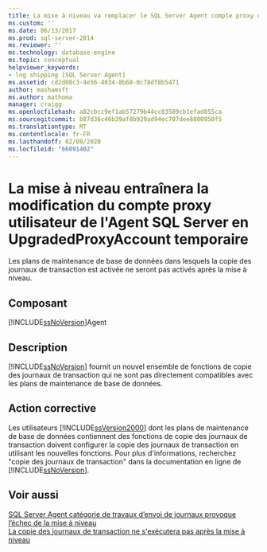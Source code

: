 ```yaml
---
title: La mise à niveau va remplacer le SQL Server Agent compte proxy de l’utilisateur par le UpgradedProxyAccount temporaire | Microsoft Docs
ms.custom: ''
ms.date: 06/13/2017
ms.prod: sql-server-2014
ms.reviewer: ''
ms.technology: database-engine
ms.topic: conceptual
helpviewer_keywords:
- log shipping [SQL Server Agent]
ms.assetid: cd2d08c3-4e56-4034-8b68-0c78df8b5471
author: mashamsft
ms.author: mathoma
manager: craigg
ms.openlocfilehash: a82cbcc9ef1ab57279b44cc83509cb1efad855ca
ms.sourcegitcommit: b87d36c46b39af8b929ad94ec707dee8800950f5
ms.translationtype: MT
ms.contentlocale: fr-FR
ms.lasthandoff: 02/08/2020
ms.locfileid: "66091402"
---
```

# <a name="upgrading-will-change-the-sql-server-agent-user-proxy-account-to-the-temporary-upgradedproxyaccount"></a>La mise à niveau entraînera la modification du compte proxy utilisateur de l'Agent SQL Server en UpgradedProxyAccount temporaire
  Les plans de maintenance de base de données dans lesquels la copie des journaux de transaction est activée ne seront pas activés après la mise à niveau.  
  
## <a name="component"></a>Composant  
 [!INCLUDE[ssNoVersion](../../includes/ssnoversion-md.md)]Agent  
  
## <a name="description"></a>Description  
 
  [!INCLUDE[ssNoVersion](../../includes/ssnoversion-md.md)] fournit un nouvel ensemble de fonctions de copie des journaux de transaction qui ne sont pas directement compatibles avec les plans de maintenance de base de données.  
  
## <a name="corrective-action"></a>Action corrective  
 Les utilisateurs [!INCLUDE[ssVersion2000](../../includes/ssversion2000-md.md)] dont les plans de maintenance de base de données contiennent des fonctions de copie des journaux de transaction doivent configurer la copie des journaux de transaction en utilisant les nouvelles fonctions. Pour plus d'informations, recherchez "copie des journaux de transaction" dans la documentation en ligne de [!INCLUDE[ssNoVersion](../../includes/ssnoversion-md.md)].  
  
## <a name="see-also"></a>Voir aussi  
 [SQL Server Agent catégorie de travaux d’envoi de journaux provoque l’échec de la mise à niveau](../../../2014/sql-server/install/sql-server-agent-log-shipping-job-category-causes-upgrade-to-fail.md)   
 [La copie des journaux de transaction ne s'exécutera pas après la mise à niveau](../../../2014/sql-server/install/log-shipping-will-not-run-after-upgrading.md)  
  
  
